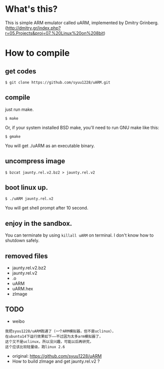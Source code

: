 ﻿# What's this?
This is simple ARM emulator called uARM, implemented by Dmitry Grinberg.
(http://dmitry.gr/index.php?r=05.Projects&proj=07.%20Linux%20on%208bit)

# How to compile

## get codes

```
$ git clone https://github.com/syuu1228/uARM.git
```

## compile

just run make.

```
$ make
```
Or, if your system installed BSD make, you'll need to run GNU make like this:
```
$ gmake
```

You will get ./uARM as an executable binary.

## uncompress image

```
$ bzcat jaunty.rel.v2.bz2 > jaunty.rel.v2
```

## boot linux up.

```
$ ./uARM jaunty.rel.v2
```

You will get shell prompt after 10 second.

## enjoy in the sandbox.

You can terminate by using ```killall uARM``` on terminal.
I don't know how to shutdown safely.

## removed files  
* jaunty.rel.v2.bz2  
* jaunty.rel.v2  
* .o  
* uARM  
* uARM.hex  
* zImage  

## TODO  
* weibo  
```
我把syuu1228/uARM跑通了（一个ARM模拟器，但不是uclinux），
在ubuntu14下运行效果如下——不过因为太多arm模拟器了，
这个又不是uclinux，所以没兴趣，可能以后再研究，
这个应该比较轻量级，跑linux 2.6
```
* original: https://github.com/syuu1228/uARM  
* How to build zImage and get jaunty.rel.v2 ?  
